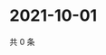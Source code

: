 # 2021-10-01

共 0 条

<!-- BEGIN WEIBO -->
<!-- 最后更新时间 Fri Oct 01 2021 04:08:36 GMT+0800 (China Standard Time) -->

<!-- END WEIBO -->
